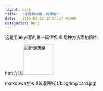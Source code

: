 ```yaml
---
layout: post
title:  "这是我的第一篇博客"
date:   2016-03-22 16:54:37 +0800
categories: hong
---
```

这是用jekyll写的第一篇博客!!!!
两种方法添加图片:
 <p>html方法:<img src="/blog/img/card.jpg" style="width:100px; height:100px;" title="新潮网络" /></p>
 markdown方法:![新潮网络](/blog/img/card.jpg)

